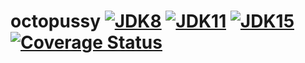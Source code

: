 # octopussy [![JDK8](https://github.com/serge2nd/octopussy/workflows/JDK8/badge.svg)](https://github.com/serge2nd/octopussy/actions?query=workflow%3A%22JDK8%22) [![JDK11](https://github.com/serge2nd/octopussy/workflows/JDK11/badge.svg)](https://github.com/serge2nd/octopussy/actions?query=workflow%3A%22JDK11%22) [![JDK15](https://github.com/serge2nd/octopussy/workflows/JDK15/badge.svg)](https://github.com/serge2nd/octopussy/actions?query=workflow%3A%22JDK15%22) [![Coverage Status](https://coveralls.io/repos/github/serge2nd/octopussy/badge.svg?branch=develop)](https://coveralls.io/github/serge2nd/octopussy?branch=develop)

